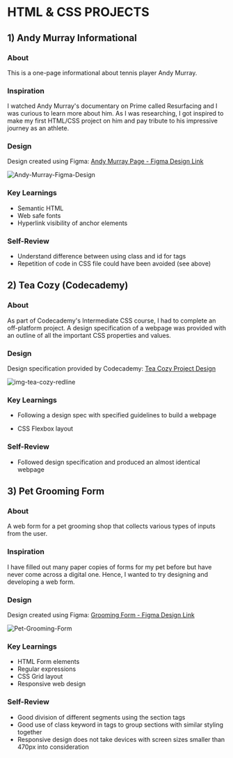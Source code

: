 # HTML & CSS PROJECTS

## 1) Andy Murray Informational

### About 

This is a one-page informational about tennis player Andy Murray.

### Inspiration

I watched Andy Murray's documentary on Prime called Resurfacing and I was curious to learn more about him. As I was researching, I got inspired to make my first HTML/CSS project on him and pay tribute to his impressive journey as an athlete.

### Design

Design created using Figma: [Andy Murray Page - Figma Design Link](https://www.figma.com/file/7JWxyP67QQ1HEUCuNGNkKG/Andy-Murray-Page?type=design&node-id=0%3A1&mode=design&t=RaMnqXbfgNmPuhZN-1)

![Andy-Murray-Figma-Design](https://github.com/sbhatoye/HTML-CSS-projects/assets/121978043/090e7700-962d-4462-8585-07f203b3b970)

### Key Learnings

- Semantic HTML
- Web safe fonts
- Hyperlink visibility of anchor elements

### Self-Review

- Understand difference between using class and id for tags
- Repetition of code in CSS file could have been avoided (see above)

## 2) Tea Cozy (Codecademy)

### About

As part of Codecademy's Intermediate CSS course, I had to complete an off-platform project. A design specification of a webpage was provided with an outline of all the important CSS properties and values. 

### Design 

Design specification provided by Codecademy: [Tea Cozy Project Design](https://content.codecademy.com/courses/freelance-1/unit-4/img-tea-cozy-redline.jpg?_gl=1*s0dto5*_ga*NzUwMzUwNDMxNi4xNjU2MzQ3MjI5*_ga_3LRZM6TM9L*MTY5NTA3MTQwOC4yMi4xLjE2OTUwNzE0NTAuMTguMC4w)

![img-tea-cozy-redline](https://github.com/sbhatoye/HTML-CSS-projects/assets/121978043/0c29c68a-ba26-49f4-8a71-6464751d240c)

### Key Learnings 

- Following a design spec with specified guidelines to build a webpage

- CSS Flexbox layout

### Self-Review

- Followed design specification and produced an almost identical webpage

## 3) Pet Grooming Form

### About 

A web form for a pet grooming shop that collects various types of  inputs from the user. 

### Inspiration

I have filled out many paper copies of forms for my pet before but have never come across a digital one. Hence, I wanted to try designing and developing a web form. 

### Design 

Design created using Figma: [Grooming Form - Figma Design Link](https://www.figma.com/file/3pMrP87Pk1saq2WxLK43ND/Grooming-Form?type=design&node-id=0%3A1&mode=design&t=Gbcf8YMI0XleOoxS-1)

![Pet-Grooming-Form](https://github.com/sbhatoye/HTML-CSS-projects/assets/121978043/a9c6eb14-293a-4e26-bb8c-5ab9aa187932)

### Key Learnings

- HTML Form elements
- Regular expressions
- CSS Grid layout 
- Responsive web design

### Self-Review

- Good division of different segments using the section tags
- Good use of class keyword in tags to group sections with similar styling together 
- Responsive design does not take devices with screen sizes smaller than 470px  into consideration 



